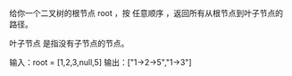 给你一个二叉树的根节点 root ，按 任意顺序 ，返回所有从根节点到叶子节点的路径。

叶子节点 是指没有子节点的节点。

输入：root = [1,2,3,null,5]
输出：["1->2->5","1->3"]
